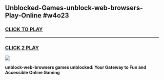 
## Unblocked-Games-unblock-web-browsers-Play-Online #w4o23
<h3>
<a href="https://news.freeplayer.one?title=unblock-web-browsers&ref=3">CLICK TO PLAY</a></h3>
<hr>

<h3>
<a href="https://news.freeplayer.one?title=unblock-web-browsers&ref=3">CLICK 2 PLAY</a>
  
</h3>

<a href="https://news.freeplayer.one?title=unblock-web-browsers&ref=3"><img src="https://clearcache.store/games.png"></a>


**unblock-web-browsers games unblocked: Your Gateway to Fun and Accessible Online Gaming**
